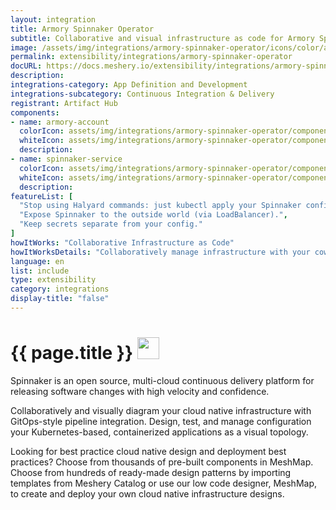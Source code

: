 ```yaml
---
layout: integration
title: Armory Spinnaker Operator
subtitle: Collaborative and visual infrastructure as code for Armory Spinnaker Operator
image: /assets/img/integrations/armory-spinnaker-operator/icons/color/armory-spinnaker-operator-color.svg
permalink: extensibility/integrations/armory-spinnaker-operator
docURL: https://docs.meshery.io/extensibility/integrations/armory-spinnaker-operator
description: 
integrations-category: App Definition and Development
integrations-subcategory: Continuous Integration & Delivery
registrant: Artifact Hub
components: 
- name: armory-account
  colorIcon: assets/img/integrations/armory-spinnaker-operator/components/armory-account/icons/color/armory-account-color.svg
  whiteIcon: assets/img/integrations/armory-spinnaker-operator/components/armory-account/icons/white/armory-account-white.svg
  description: 
- name: spinnaker-service
  colorIcon: assets/img/integrations/armory-spinnaker-operator/components/spinnaker-service/icons/color/spinnaker-service-color.svg
  whiteIcon: assets/img/integrations/armory-spinnaker-operator/components/spinnaker-service/icons/white/spinnaker-service-white.svg
  description: 
featureList: [
  "Stop using Halyard commands: just kubectl apply your Spinnaker configuration.",
  "Expose Spinnaker to the outside world (via LoadBalancer).",
  "Keep secrets separate from your config."
]
howItWorks: "Collaborative Infrastructure as Code"
howItWorksDetails: "Collaboratively manage infrastructure with your coworkers synchronously sharing the same designs."
language: en
list: include
type: extensibility
category: integrations
display-title: "false"
---
```

<h1>{{ page.title }} <img src="{{ page.image }}" style="width: 35px; height: 35px;" /></h1>

<p>
Spinnaker is an open source, multi-cloud continuous delivery platform for releasing software changes with high velocity and confidence.
</p>
<p>
    Collaboratively and visually diagram your cloud native infrastructure with GitOps-style pipeline integration. Design, test, and manage configuration your Kubernetes-based, containerized applications as a visual topology.
</p>
<p>
    Looking for best practice cloud native design and deployment best practices? Choose from thousands of pre-built components in MeshMap. Choose from hundreds of ready-made design patterns by importing templates from Meshery Catalog or use our low code designer, MeshMap, to create and deploy your own cloud native infrastructure designs.
</p>
